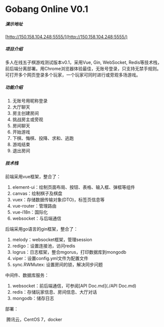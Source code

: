 # Gobang Online V0.1

##### 演示地址

[http://150.158.104.248:5555/](http://150.158.104.248:5555/)

##### 项目介绍

多人在线五子棋游戏测试版本v0.1，采用Vue, Gin, WebSocket, Redis等技术栈，前后端分离部署。用Chrome浏览器体验最佳，无账号登录，只支持无禁手规则。可打开多个网页登录多个玩家，一个玩家可同时进行或旁观多场游戏。

##### 功能介绍

1. 无账号用昵称登录
2. 大厅聊天
3. 房主创建房间
4. 挑战房主或旁观
5. 房间聊天
6. 开始游戏
7. 下棋、悔棋、投降、求和、逃跑
8. 游戏结束
9. 退出房间

##### 技术栈

前端采用vue框架，整合了：

1. element-ui：绘制页面布局、按钮、表格、输入框、弹框等组件
2. canvas：绘制棋子及棋盘
3. vuex：存储数据传输对象(DTO)，标签页信息等
4. vue-router：管理路由
5. vue-i18n：国际化
6. websocket：与后端通信

后端采用go语言的gin框架，整合了：

1. melody：websocket框架，管理session
2. redigo：设置连接池，访问redis
3. logrus：日志框架，整合mgorus，打印数据库到mongodb
4. viper：设置config.yml文件为配置文件
5. sync.RWMutex: 设置房间的锁，解决同步问题

中间件、数据库服务：

1. websocket：前后端通信，可参阅[API Doc.md](./API Doc.md)
2. redis：存储玩家信息、房间信息、大厅对话
3. mongodb：储存日志

部署：

​	腾讯云，CentOS 7，docker